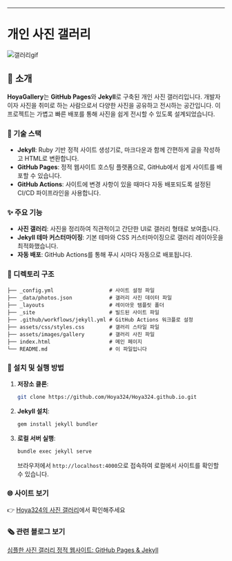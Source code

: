 ---

# 개인 사진 갤러리

![갤러리gif](https://github.com/user-attachments/assets/cfd081cd-655f-4c96-af88-5b274f2575fb)


## 📸 소개

**HoyaGallery**는 **GitHub Pages**와 **Jekyll**로 구축된 개인 사진 갤러리입니다. 
개발자이자 사진을 취미로 하는 사람으로서 다양한 사진을 공유하고 전시하는 공간입니다. 이 프로젝트는 가볍고 빠른 배포를 통해 사진을 쉽게 전시할 수 있도록 설계되었습니다.

### 🔨 기술 스택

- **Jekyll**: Ruby 기반 정적 사이트 생성기로, 마크다운과 함께 간편하게 글을 작성하고 HTML로 변환합니다.
- **GitHub Pages**: 정적 웹사이트 호스팅 플랫폼으로, GitHub에서 쉽게 사이트를 배포할 수 있습니다.
- **GitHub Actions**: 사이트에 변경 사항이 있을 때마다 자동 배포되도록 설정된 CI/CD 파이프라인을 사용합니다.

### ✨ 주요 기능

- **사진 갤러리**: 사진을 정리하여 직관적이고 간단한 UI로 갤러리 형태로 보여줍니다.
- **Jekyll 테마 커스터마이징**: 기본 테마와 CSS 커스터마이징으로 갤러리 레이아웃을 최적화했습니다.
- **자동 배포**: GitHub Actions를 통해 푸시 시마다 자동으로 배포됩니다.

### 📂 디렉토리 구조

```
├── _config.yml                  # 사이트 설정 파일
├── _data/photos.json            # 갤러리 사진 데이터 파일
├── _layouts                     # 레이아웃 템플릿 폴더
├── _site                        # 빌드된 사이트 파일
├── .github/workflows/jekyll.yml # GitHub Actions 워크플로 설정
├── assets/css/styles.css        # 갤러리 스타일 파일
├── assets/images/gallery        # 갤러리 사진 파일
├── index.html                   # 메인 페이지
└── README.md                    # 이 파일입니다
```

### 🚀 설치 및 실행 방법

1. **저장소 클론**:
   ```bash
   git clone https://github.com/Hoya324/Hoya324.github.io.git
   ```
2. **Jekyll 설치**:
   ```bash
   gem install jekyll bundler
   ```
3. **로컬 서버 실행**:
   ```bash
   bundle exec jekyll serve
   ```
   브라우저에서 `http://localhost:4000`으로 접속하여 로컬에서 사이트를 확인할 수 있습니다.

### 🌐 사이트 보기

👉 [Hoya324의 사진 갤러리](https://hoya324.github.io)에서 확인해주세요

### 🗞️ 관련 블로그 보기

[심플한 사진 갤러리 정적 웹사이트: GitHub Pages & Jekyll](https://hoya324.tistory.com/entry/%EA%B0%9C%EB%B0%9C%EC%9E%90%EA%B0%80-%EB%A7%8C%EB%93%9C%EB%8A%94-%EC%8B%AC%ED%94%8C%ED%95%9C-%EC%82%AC%EC%A7%84-%EA%B0%A4%EB%9F%AC%EB%A6%AC-%EC%9B%B9%EC%82%AC%EC%9D%B4%ED%8A%B8-GitHub-Pages-Jekyll)


